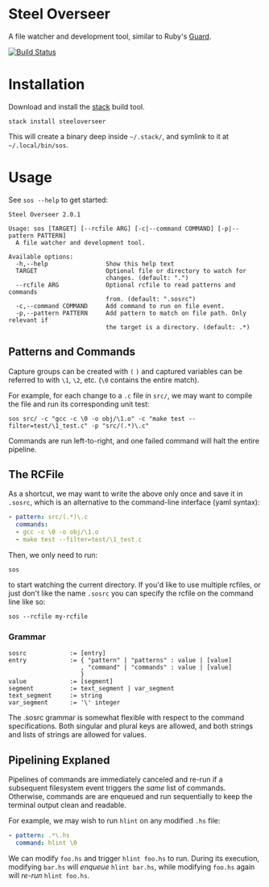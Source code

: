 Steel Overseer
==============

A file watcher and development tool, similar to Ruby's [Guard](https://github.com/guard/guard).

[![Build Status](https://travis-ci.org/steeloverseer/steeloverseer.png?branch=master)](https://travis-ci.org/steeloverseer/steeloverseer)

Installation
============

Download and install the [stack](https://github.com/commercialhaskell/stack) build tool.

    stack install steeloverseer

This will create a binary deep inside `~/.stack/`, and symlink to it at
`~/.local/bin/sos`.

Usage
=====

See `sos --help` to get started:

    Steel Overseer 2.0.1

    Usage: sos [TARGET] [--rcfile ARG] [-c|--command COMMAND] [-p|--pattern PATTERN]
      A file watcher and development tool.

    Available options:
      -h,--help                Show this help text
      TARGET                   Optional file or directory to watch for
                               changes. (default: ".")
      --rcfile ARG             Optional rcfile to read patterns and commands
                               from. (default: ".sosrc")
      -c,--command COMMAND     Add command to run on file event.
      -p,--pattern PATTERN     Add pattern to match on file path. Only relevant if
                               the target is a directory. (default: .*)

Patterns and Commands
-------------------
Capture groups can be created with `(` `)` and captured variables can be
referred to with `\1`, `\2`, etc. (`\0` contains the entire match).

For example, for each change to a `.c` file in `src/`, we may want to compile
the file and run its corresponding unit test:

    sos src/ -c "gcc -c \0 -o obj/\1.o" -c "make test --filter=test/\1_test.c" -p "src/(.*)\.c"

Commands are run left-to-right, and one failed command will halt the entire pipeline.

The RCFile
----------
As a shortcut, we may want to write the above only once and save it in `.sosrc`,
which is an alternative to the command-line interface (yaml syntax):

```yaml
- pattern: src/(.*)\.c
  commands:
  - gcc -c \0 -o obj/\1.o
  - make test --filter=test/\1_test.c
```

Then, we only need to run:

    sos

to start watching the current directory. If you'd like to use multiple rcfiles,
or just don't like the name `.sosrc` you can specify the rcfile on the command
line like so:

    sos --rcfile my-rcfile

### Grammar

    sosrc            := [entry]
    entry            := { "pattern" | "patterns" : value | [value]
                        , "command" | "commands" : value | [value]
                        }
    value            := [segment]
    segment          := text_segment | var_segment
    text_segment     := string
    var_segment      := '\' integer

The .sosrc grammar is somewhat flexible with respect to the command
specifications. Both singular and plural keys are allowed, and both strings
and lists of strings are allowed for values.

Pipelining Explaned
-------------------
Pipelines of commands are immediately canceled and re-run if a subsequent
filesystem event triggers the *same* list of commands. Otherwise, commands are
are enqueued and run sequentially to keep the terminal output clean and readable.

For example, we may wish to run `hlint` on any modified `.hs` file:

```yaml
- pattern: .*\.hs
  command: hlint \0
```

We can modify `foo.hs` and trigger `hlint foo.hs` to run. During its execution,
modifying `bar.hs` will *enqueue* `hlint bar.hs`, while modifying `foo.hs` again
will *re-run* `hlint foo.hs`.
